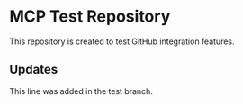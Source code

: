 # MCP Test Repository

This repository is created to test GitHub integration features.

## Updates
This line was added in the test branch.